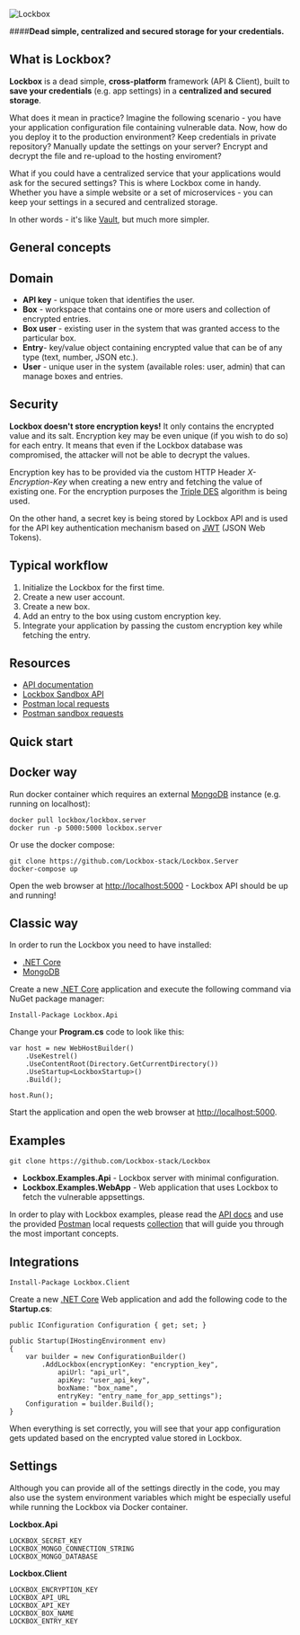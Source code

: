 ![Lockbox](http://spetz.github.io/img/lockbox_logo.png)

####**Dead simple, centralized and secured storage for your credentials.**

**What is Lockbox?**
----------------

**Lockbox** is a dead simple, **cross-platform** framework (API & Client), built to **save your credentials** (e.g. app settings) in a **centralized and secured storage**.

What does it mean in practice? Imagine the following scenario - you have your application configuration file containing vulnerable data. 
Now, how do you deploy it to the production environment? Keep credentials in private repository? Manually update the settings on your server? Encrypt and decrypt the file and re-upload to the hosting enviroment?

What if you could have a centralized service that your applications would ask for the secured settings? This is where Lockbox come in handy. Whether you have a simple website or a set of microservices - you can keep your settings in a secured and centralized storage.

In other words - it's like [Vault](https://www.vaultproject.io), but much more simpler.

**General concepts**
----------------

## Domain

- **API key** - unique token that identifies the user.
- **Box** - workspace that contains one or more users and collection of encrypted entries.
- **Box user** - existing user in the system that was granted access to the particular box.
- **Entry**- key/value object containing encrypted value that can be of any type (text, number, JSON etc.).
- **User** - unique user in the system (available roles: user, admin) that can manage boxes and entries. 

## Security

**Lockbox doesn't store encryption keys!** It only contains the encrypted value and its salt. Encryption key may be even unique (if you wish to do so) for each entry.
It means that even if the Lockbox database was compromised, the attacker will not be able to decrypt the values.

Encryption key has to be provided via the custom HTTP Header *X-Encryption-Key* when creating a new entry and fetching the value of existing one.
For the encryption purposes the [Triple DES](http://www.cryptographyworld.com/des.htm) algorithm is being used.

On the other hand, a secret key is being stored by Lockbox API and is used for the API key authentication mechanism based on [JWT](https://jwt.io) (JSON Web Tokens). 

## Typical workflow

1. Initialize the Lockbox for the first time.
2. Create a new user account.
3. Create a new box.
4. Add an entry to the box using custom encryption key.
5. Integrate your application by passing the custom encryption key while fetching the entry.


**Resources**
----------------
- [API documentation](http://docs.lockbox.apiary.io)
- [Lockbox Sandbox API](https://sandbox-api.getlockbox.com/)
- [Postman local requests](https://www.getpostman.com/collections/4f6336f107cc8a6a6721)
- [Postman sandbox requests](https://www.getpostman.com/collections/e8ec27a2bb4fe7ab66fb)


**Quick start**
----------------

## Docker way

Run docker container which requires an external [MongoDB](https://www.mongodb.com) instance (e.g. running on localhost):
```
docker pull lockbox/lockbox.server
docker run -p 5000:5000 lockbox.server 
```

Or use the docker compose:

```
git clone https://github.com/Lockbox-stack/Lockbox.Server
docker-compose up
```

Open the web browser at [http://localhost:5000](http://localhost:5000) - Lockbox API should be up and running!

## Classic way

In order to run the Lockbox you need to have installed:
- [.NET Core](https://dotnet.github.io)
- [MongoDB](https://www.mongodb.com/download-center)


Create a new [.NET Core](https://www.microsoft.com/net/core) application and execute the following command via NuGet package manager:

```
Install-Package Lockbox.Api
```

Change your **Program.cs** code to look like this:

```
var host = new WebHostBuilder()
    .UseKestrel()
    .UseContentRoot(Directory.GetCurrentDirectory())
    .UseStartup<LockboxStartup>()
    .Build();

host.Run();
```

Start the application and open the web browser at [http://localhost:5000](http://localhost:5000).


**Examples**
----------------

```
git clone https://github.com/Lockbox-stack/Lockbox
```

- **Lockbox.Examples.Api** - Lockbox server with minimal configuration.
- **Lockbox.Examples.WebApp** - Web application that uses Lockbox to fetch the vulnerable appsettings.

In order to play with Lockbox examples, please read the [API docs](http://docs.lockbox.apiary.io) and use the provided [Postman](https://www.getpostman.com) local requests [collection](https://www.getpostman.com/collections/4f6336f107cc8a6a6721) that will guide you through the most important concepts.


**Integrations**
----------------

```
Install-Package Lockbox.Client
```

Create a new [.NET Core](https://www.microsoft.com/net/core) Web application and add the following code to the **Startup.cs**:

```
public IConfiguration Configuration { get; set; }

public Startup(IHostingEnvironment env)
{
    var builder = new ConfigurationBuilder()
        .AddLockbox(encryptionKey: "encryption_key",  
            apiUrl: "api_url",                         
            apiKey: "user_api_key",                    
            boxName: "box_name",
            entryKey: "entry_name_for_app_settings");
    Configuration = builder.Build();
}
```

When everything is set correctly, you will see that your app configuration gets updated based on the encrypted value stored in Lockbox.

**Settings**
----------------

Although you can provide all of the settings directly in the code, you may also use the system environment variables which might be especially useful while running the Lockbox via Docker container.

**Lockbox.Api**

```
LOCKBOX_SECRET_KEY
LOCKBOX_MONGO_CONNECTION_STRING
LOCKBOX_MONGO_DATABASE
```

**Lockbox.Client**
```
LOCKBOX_ENCRYPTION_KEY
LOCKBOX_API_URL
LOCKBOX_API_KEY
LOCKBOX_BOX_NAME
LOCKBOX_ENTRY_KEY
```